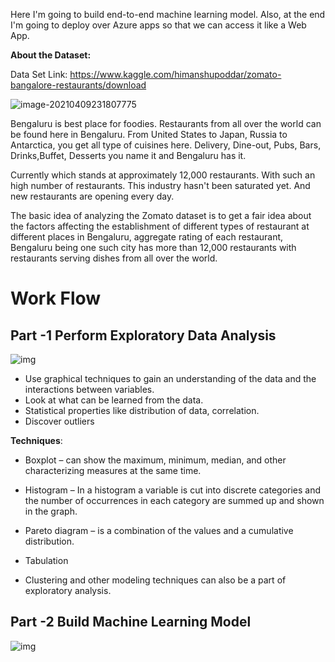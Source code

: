 Here I'm going to build end-to-end machine learning model. Also, at the end  I'm going to deploy over Azure apps so that we can access it like a Web App.


**About the Dataset:**

Data Set Link: https://www.kaggle.com/himanshupoddar/zomato-bangalore-restaurants/download



![image-20210409231807775](C:\Users\rachaube\AppData\Roaming\Typora\typora-user-images\image-20210409231807775.png)

Bengaluru is best place for foodies. Restaurants from all over the world can be found here in Bengaluru. From United States to Japan, Russia to Antarctica, you get all type of cuisines here. Delivery, Dine-out, Pubs, Bars, Drinks,Buffet, Desserts you name it and Bengaluru has it.

Currently which stands at approximately 12,000 restaurants. With such an high number of restaurants. This industry hasn't been saturated yet. And new restaurants are opening every day. 

The basic idea of analyzing the Zomato dataset is to get a fair idea about the factors affecting the establishment of different types of restaurant at different places in Bengaluru, aggregate rating of each restaurant, Bengaluru being one such city has more than 12,000 restaurants with restaurants serving dishes from all over the world.



# Work Flow



## Part -1 Perform Exploratory Data Analysis



![img](https://cdn-images-1.medium.com/max/800/1*0Js2hfDPydgUmL_i65qboQ.png)



- Use graphical techniques to gain an understanding of the data and the interactions between variables.
- Look at what can be learned from the data.
- Statistical properties like distribution of data, correlation.
- Discover outliers



**Techniques**:

- Boxplot – can show the maximum, minimum, median, and other characterizing measures at the same time.

- Histogram – In a histogram a variable is cut into discrete categories and the number of occurrences in each category are summed up and shown in the graph.

- Pareto diagram – is a combination of the values and a cumulative distribution.

- Tabulation

- Clustering and other modeling techniques can also be a part of exploratory analysis.



## Part -2 Build Machine Learning Model

![img](https://miro.medium.com/max/2020/0*IT9aLhgbOVDkMNKM)

